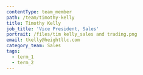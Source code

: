 ```yaml
---
contentType: team_member
path: /team/timothy-kelly
title: Timothy Kelly
job_title: 'Vice President, Sales'
portrait: /files/tim kelly_sales and trading.png
email: tkelly@heightllc.com
category_team: Sales
tags:
  - term_1
  - term_2
---
```


